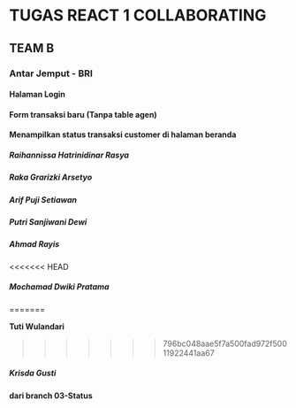# TUGAS REACT 1 COLLABORATING
## TEAM B 
### Antar Jemput - BRI
#### Halaman Login 
#### Form transaksi baru (Tanpa table agen) 
#### Menampilkan status transaksi customer di halaman beranda
##### Raihannissa Hatrinidinar Rasya
##### Raka Grarizki Arsetyo
##### Arif Puji Setiawan
##### Putri Sanjiwani Dewi
##### Ahmad Rayis
<<<<<<< HEAD
##### Mochamad Dwiki Pratama
=======

**Tuti Wulandari**
>>>>>>> 796bc048aae5f7a500fad972f50011922441aa67

##### Krisda Gusti

#### dari branch 03-Status
